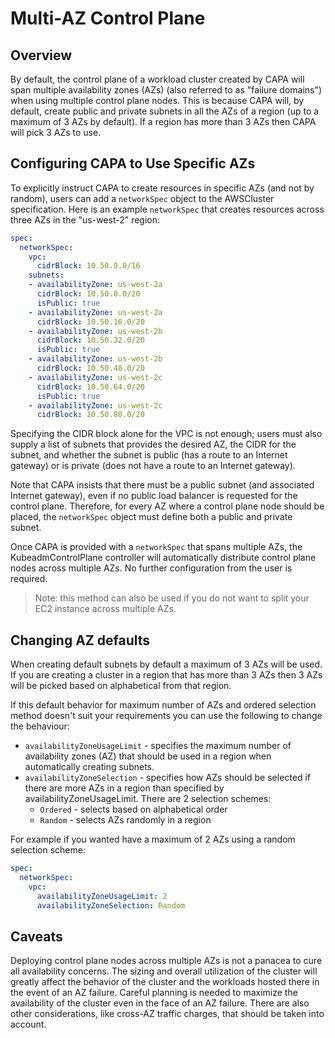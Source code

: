 # Multi-AZ Control Plane

## Overview

By default, the control plane of a workload cluster created by CAPA will span multiple availability zones (AZs) (also referred to as "failure domains") when using multiple control plane nodes. This is because CAPA will, by default, create public and private subnets in all the AZs of a region (up to a maximum of 3 AZs by default). If a region has more than 3 AZs then CAPA will pick 3 AZs to use.

## Configuring CAPA to Use Specific AZs

To explicitly instruct CAPA to create resources in specific AZs (and not by random), users can add a `networkSpec` object to the AWSCluster specification. Here is an example `networkSpec` that creates resources across three AZs in the "us-west-2" region:

```yaml
spec:
  networkSpec:
    vpc:
      cidrBlock: 10.50.0.0/16
    subnets:
    - availabilityZone: us-west-2a
      cidrBlock: 10.50.0.0/20
      isPublic: true
    - availabilityZone: us-west-2a
      cidrBlock: 10.50.16.0/20
    - availabilityZone: us-west-2b
      cidrBlock: 10.50.32.0/20
      isPublic: true
    - availabilityZone: us-west-2b
      cidrBlock: 10.50.48.0/20
    - availabilityZone: us-west-2c
      cidrBlock: 10.50.64.0/20
      isPublic: true
    - availabilityZone: us-west-2c
      cidrBlock: 10.50.80.0/20
```

Specifying the CIDR block alone for the VPC is not enough; users must also supply a list of subnets that provides the desired AZ, the CIDR for the subnet, and whether the subnet is public (has a route to an Internet gateway) or is private (does not have a route to an Internet gateway).

Note that CAPA insists that there must be a public subnet (and associated Internet gateway), even if no public load balancer is requested for the control plane. Therefore, for every AZ where a control plane node should be placed, the `networkSpec` object must define both a public and private subnet.

Once CAPA is provided with a `networkSpec` that spans multiple AZs, the KubeadmControlPlane controller will automatically distribute control plane nodes across multiple AZs. No further configuration from the user is required.

> Note: this method can also be used if you do not want to split your EC2 instance across multiple AZs.

## Changing AZ defaults

When creating default subnets by default a maximum of 3 AZs will be used. If you are creating a cluster in a region that has more than 3 AZs then 3 AZs will be picked based on alphabetical from that region.

If this default behavior for maximum number of AZs and ordered selection method doesn't suit your requirements you can use the following to change the behaviour:

* `availabilityZoneUsageLimit` - specifies the maximum number of availability zones (AZ) that should be used in a region when automatically creating subnets.
* `availabilityZoneSelection` - specifies how AZs should be selected if there are more AZs in a region than specified by availabilityZoneUsageLimit. There are 2 selection schemes:
  * `Ordered` - selects based on alphabetical order
  * `Random` - selects AZs randomly in a region

For example if you wanted have a maximum of 2 AZs using a random selection scheme:

```yaml
spec:
  networkSpec:
    vpc:
      availabilityZoneUsageLimit: 2
      availabilityZoneSelection: Random
```

## Caveats

Deploying control plane nodes across multiple AZs is not a panacea to cure all availability concerns. The sizing and overall utilization of the cluster will greatly affect the behavior of the cluster and the workloads hosted there in the event of an AZ failure. Careful planning is needed to maximize the availability of the cluster even in the face of an AZ failure. There are also other considerations, like cross-AZ traffic charges, that should be taken into account.
